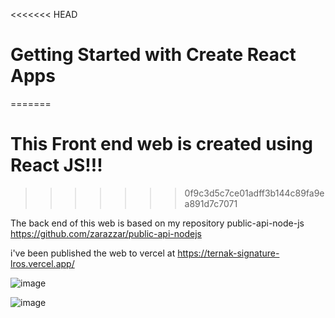 <<<<<<< HEAD
# Getting Started with Create React Apps
=======
# This Front end web is created using React JS!!!
>>>>>>> 0f9c3d5c7ce01adff3b144c89fa9ea891d7c7071

The back end of this web is based on my repository public-api-node-js https://github.com/zarazzar/public-api-nodejs

i've been published the web to vercel at https://ternak-signature-lros.vercel.app/

![image](https://user-images.githubusercontent.com/90712252/212772397-5c0d0793-0dae-409f-a61a-9b973f808b90.png)

![image](https://user-images.githubusercontent.com/90712252/212772240-4d4f2542-5d46-4fb1-b95b-4294630e3389.png)

